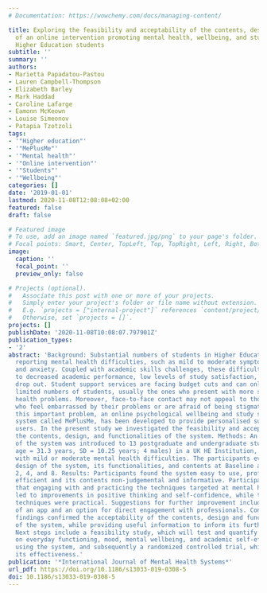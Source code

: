 ```yaml
---
# Documentation: https://wowchemy.com/docs/managing-content/

title: Exploring the feasibility and acceptability of the contents, design, and functionalities
  of an online intervention promoting mental health, wellbeing, and study skills in
  Higher Education students
subtitle: ''
summary: ''
authors:
- Marietta Papadatou-Pastou
- Lauren Campbell-Thompson
- Elizabeth Barley
- Mark Haddad
- Caroline Lafarge
- Eamonn McKeown
- Louise Simeonov
- Patapia Tzotzoli
tags:
- '"Higher education"'
- '"MePlusMe"'
- '"Mental health"'
- '"Online intervention"'
- '"Students"'
- '"Wellbeing"'
categories: []
date: '2019-01-01'
lastmod: 2020-11-08T12:08:08+02:00
featured: false
draft: false

# Featured image
# To use, add an image named `featured.jpg/png` to your page's folder.
# Focal points: Smart, Center, TopLeft, Top, TopRight, Left, Right, BottomLeft, Bottom, BottomRight.
image:
  caption: ''
  focal_point: ''
  preview_only: false

# Projects (optional).
#   Associate this post with one or more of your projects.
#   Simply enter your project's folder or file name without extension.
#   E.g. `projects = ["internal-project"]` references `content/project/deep-learning/index.md`.
#   Otherwise, set `projects = []`.
projects: []
publishDate: '2020-11-08T10:08:07.797901Z'
publication_types:
- '2'
abstract: 'Background: Substantial numbers of students in Higher Education (HE) are
  reporting mental health difficulties, such as mild to moderate symptoms of depression
  and anxiety. Coupled with academic skills challenges, these difficulties can lead
  to decreased academic performance, low levels of study satisfaction, and eventually
  drop out. Student support services are facing budget cuts and can only attend to
  limited numbers of students, usually the ones who present with more severe mental
  health problems. Moreover, face-to-face contact may not appeal to those students
  who feel embarrassed by their problems or are afraid of being stigmatised. To address
  this important problem, an online psychological wellbeing and study skills support
  system called MePlusMe, has been developed to provide personalised support to its
  users. In the present study we investigated the feasibility and acceptability of
  the contents, design, and functionalities of the system. Methods: An offline version
  of the system was introduced to 13 postgraduate and undergraduate students (mean
  age = 31.3 years, SD = 10.25 years; 4 males) in a UK HE Institution, who presented
  with mild or moderate mental health difficulties. The participants evaluated the
  design of the system, its functionalities, and contents at Baseline and at Weeks
  2, 4, and 8. Results: Participants found the system easy to use, professional, and
  efficient and its contents non-judgemental and informative. Participants stated
  that engaging with and practicing the techniques targeted at mental health difficulties
  led to improvements in positive thinking and self-confidence, while the study skills
  techniques were practical. Suggestions for further improvement included the development
  of an app and an option for direct engagement with professionals. Conclusions: The
  findings confirmed the acceptability of the contents, design and functionalities
  of the system, while providing useful information to inform its further development.
  Next steps include a feasibility study, which will test and quantify the effects
  on everyday functioning, mood, mental wellbeing, and academic self-efficacy after
  using the system, and subsequently a randomized controlled trial, which will evaluate
  its effectiveness.'
publication: '*International Journal of Mental Health Systems*'
url_pdf: https://doi.org/10.1186/s13033-019-0308-5
doi: 10.1186/s13033-019-0308-5
---
```


